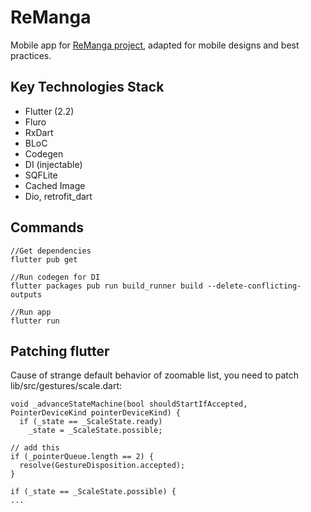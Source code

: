 # ReManga

Mobile app for [ReManga project](https://remanga.org), adapted for mobile designs and best practices.

## Key Technologies Stack

- Flutter (2.2)
- Fluro
- RxDart
- BLoC
- Codegen
- DI (injectable)
- SQFLite
- Cached Image
- Dio, retrofit_dart

## Commands
    //Get dependencies
    flutter pub get

    //Run codegen for DI
    flutter packages pub run build_runner build --delete-conflicting-outputs
    
    //Run app
    flutter run

## Patching flutter
Cause of strange default behavior of zoomable list, you need to patch lib/src/gestures/scale.dart:

    void _advanceStateMachine(bool shouldStartIfAccepted, PointerDeviceKind pointerDeviceKind) {
      if (_state == _ScaleState.ready)
        _state = _ScaleState.possible;

    // add this
    if (_pointerQueue.length == 2) {
      resolve(GestureDisposition.accepted);
    }

    if (_state == _ScaleState.possible) {
    ...

